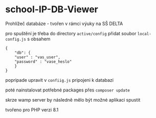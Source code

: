 # school-IP-DB-Viewer
Prohlížeč databáze - tvořen v rámci výuky na SŠ DELTA

pro spuštění je třeba do directory `active/config` přidat soubor `local-config.js` s obsahem

```
{
    "db": {
    "user" : "vas_user",
    "password" : "vase_heslo"
    }
}
```
popripade upravit v `confiig.js` pripojeni k databazi

poté nainstalovat potřebné packages přes `composer update`

skrze wamp server by následně mělo být možné aplikaci spustit

tvořeno pro PHP verzi 8.1
